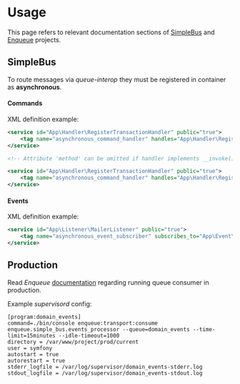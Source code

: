 # Usage

This page refers to relevant documentation sections of [SimpleBus](http://docs.simplebus.io) and [Enqueue](https://github.com/php-enqueue/enqueue-dev/blob/master/docs/index.md) projects.  

## SimpleBus

To route messages via _queue-interop_ they must be registered in container as __asynchronous__.

#### Commands

XML definition example:

```xml
<service id="App\Handler\RegisterTransactionHandler" public="true">
    <tag name="asynchronous_command_handler" handles="App\Handler\RegisterTransaction" method="registerTransaction" />
</service>

<!-- Attribute 'method' can be omitted if handler implements __invoke() -->

<service id="App\Handler\RegisterTransactionHandler" public="true">
    <tag name="asynchronous_command_handler" handles="App\Handler\RegisterTransaction" />
</service>
```

#### Events

XML definition example:

```xml
<service id="App\Listener\MailerListener" public="true">
    <tag name="asynchronous_event_subscriber" subscribes_to="App\Event\UserCreated" method="onUserRegistered" />
</service>
```

## Production

Read _Enqueue_ [documentation](https://github.com/php-enqueue/enqueue-dev/blob/master/docs/bundle/production_settings.md) regarding running queue consumer in production.

Example _supervisord_ config:

```
[program:domain_events]
command=./bin/console enqueue:transport:consume enqueue.simple_bus.events_processor --queue=domain_events --time-limit=15minutes --idle-timeout=1000
directory = /var/www/project/prod/current
user = symfony
autostart = true
autorestart = true
stderr_logfile = /var/log/supervisor/domain_events-stderr.log
stdout_logfile = /var/log/supervisor/domain_events-stdout.log
```
